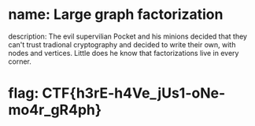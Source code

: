 # name: Large graph factorization
description: The evil supervilian Pocket and his minions decided that they can't trust tradional cryptography and decided to write their own, with nodes and vertices. Little does he know that factorizations live in every corner.
# flag: CTF{h3rE-h4Ve_jUs1-oNe-mo4r_gR4ph}